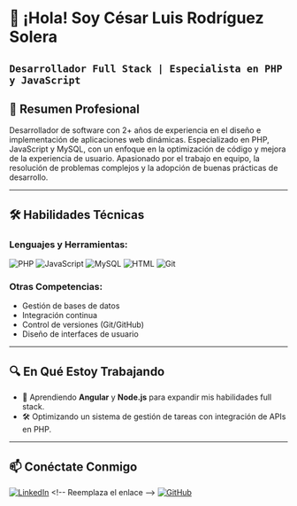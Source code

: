 # 👋 ¡Hola! Soy César Luis Rodríguez Solera 
**`Desarrollador Full Stack | Especialista en PHP y JavaScript`**  
---

## 🚀 **Resumen Profesional**  
Desarrollador de software con 2+ años de experiencia en el diseño e implementación de aplicaciones web dinámicas. Especializado en PHP, JavaScript y MySQL, con un enfoque en la optimización de código y mejora de la experiencia de usuario. Apasionado por el trabajo en equipo, la resolución de problemas complejos y la adopción de buenas prácticas de desarrollo.  

---

## 🛠️ **Habilidades Técnicas**  
### Lenguajes y Herramientas:  
![PHP](https://img.shields.io/badge/PHP-777BB4?style=for-the-badge&logo=php&logoColor=white)
![JavaScript](https://img.shields.io/badge/JavaScript-F7DF1E?style=for-the-badge&logo=javascript&logoColor=black)
![MySQL](https://img.shields.io/badge/MySQL-4479A1?style=for-the-badge&logo=mysql&logoColor=white)
![HTML](https://img.shields.io/badge/HTML-E34F26?style=for-the-badge&logo=html5&logoColor=white)
![Git](https://img.shields.io/badge/Git-F05032?style=for-the-badge&logo=git&logoColor=white)

### Otras Competencias:  
- Gestión de bases de datos  
- Integración continua  
- Control de versiones (Git/GitHub)  
- Diseño de interfaces de usuario  

---

## 🔍 **En Qué Estoy Trabajando**  
- 🌱 Aprendiendo **Angular** y **Node.js** para expandir mis habilidades full stack.  
- 🛠️ Optimizando un sistema de gestión de tareas con integración de APIs en PHP.  

---

## 📫 **Conéctate Conmigo**  
[![LinkedIn](https://img.shields.io/badge/LinkedIn-0A66C2?style=for-the-badge&logo=linkedin&logoColor=white)]([https://linkedin.com/in/tu-perfil](https://www.linkedin.com/in/devcesarco/))  <!-- Reemplaza el enlace -->
[![GitHub](https://img.shields.io/badge/GitHub-181717?style=for-the-badge&logo=github&logoColor=white)]([https://github.com/tu-usuario](https://www.linkedin.com/in/devcesarco/))  
